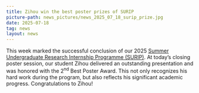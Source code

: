 ```yaml
---
title: Zihou win the best poster prizes of SURIP
picture-path: news_pictures/news_2025_07_18_surip_prize.jpg
date: 2025-07-18
tag: news
layout: news
---
```


This week marked the successful conclusion of our 2025 <a href="https://newww.phy.cuhk.edu.hk/undergraduate/extra-curriculum-opportunities/summer-undergraduate-research-internship-programme-surip" target="_blank">Summer Undergraduate Research Internship Programme (SURIP)</a>. At today’s closing poster session, our student Zihou delivered an outstanding presentation and was honored with the 2<sup>nd</sup> Best Poster Award. This not only recognizes his hard work during the program, but also reflects his significant academic progress. Congratulations to Zihou!